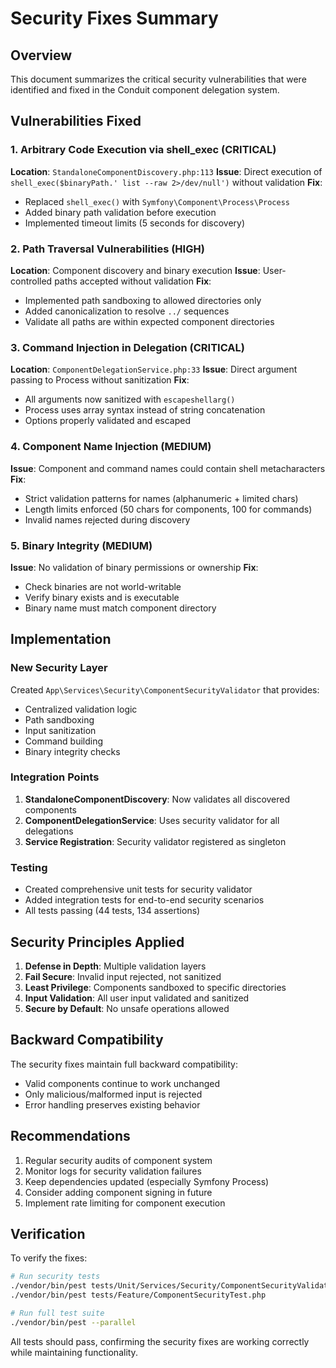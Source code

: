 # Security Fixes Summary

## Overview
This document summarizes the critical security vulnerabilities that were identified and fixed in the Conduit component delegation system.

## Vulnerabilities Fixed

### 1. Arbitrary Code Execution via shell_exec (CRITICAL)
**Location**: `StandaloneComponentDiscovery.php:113`
**Issue**: Direct execution of `shell_exec($binaryPath.' list --raw 2>/dev/null')` without validation
**Fix**: 
- Replaced `shell_exec()` with `Symfony\Component\Process\Process`
- Added binary path validation before execution
- Implemented timeout limits (5 seconds for discovery)

### 2. Path Traversal Vulnerabilities (HIGH)
**Location**: Component discovery and binary execution
**Issue**: User-controlled paths accepted without validation
**Fix**:
- Implemented path sandboxing to allowed directories only
- Added canonicalization to resolve `../` sequences
- Validate all paths are within expected component directories

### 3. Command Injection in Delegation (CRITICAL)
**Location**: `ComponentDelegationService.php:33`
**Issue**: Direct argument passing to Process without sanitization
**Fix**:
- All arguments now sanitized with `escapeshellarg()`
- Process uses array syntax instead of string concatenation
- Options properly validated and escaped

### 4. Component Name Injection (MEDIUM)
**Issue**: Component and command names could contain shell metacharacters
**Fix**:
- Strict validation patterns for names (alphanumeric + limited chars)
- Length limits enforced (50 chars for components, 100 for commands)
- Invalid names rejected during discovery

### 5. Binary Integrity (MEDIUM)
**Issue**: No validation of binary permissions or ownership
**Fix**:
- Check binaries are not world-writable
- Verify binary exists and is executable
- Binary name must match component directory

## Implementation

### New Security Layer
Created `App\Services\Security\ComponentSecurityValidator` that provides:
- Centralized validation logic
- Path sandboxing
- Input sanitization
- Command building
- Binary integrity checks

### Integration Points
1. **StandaloneComponentDiscovery**: Now validates all discovered components
2. **ComponentDelegationService**: Uses security validator for all delegations
3. **Service Registration**: Security validator registered as singleton

### Testing
- Created comprehensive unit tests for security validator
- Added integration tests for end-to-end security scenarios
- All tests passing (44 tests, 134 assertions)

## Security Principles Applied

1. **Defense in Depth**: Multiple validation layers
2. **Fail Secure**: Invalid input rejected, not sanitized
3. **Least Privilege**: Components sandboxed to specific directories
4. **Input Validation**: All user input validated and sanitized
5. **Secure by Default**: No unsafe operations allowed

## Backward Compatibility

The security fixes maintain full backward compatibility:
- Valid components continue to work unchanged
- Only malicious/malformed input is rejected
- Error handling preserves existing behavior

## Recommendations

1. Regular security audits of component system
2. Monitor logs for security validation failures
3. Keep dependencies updated (especially Symfony Process)
4. Consider adding component signing in future
5. Implement rate limiting for component execution

## Verification

To verify the fixes:
```bash
# Run security tests
./vendor/bin/pest tests/Unit/Services/Security/ComponentSecurityValidatorTest.php
./vendor/bin/pest tests/Feature/ComponentSecurityTest.php

# Run full test suite
./vendor/bin/pest --parallel
```

All tests should pass, confirming the security fixes are working correctly while maintaining functionality.